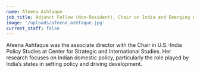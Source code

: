 ```yaml
---
name: Afeena Ashfaque
job_title: Adjunct Fellow (Non-Resident), Chair on India and Emerging Asia Economics
image: '/uploads/afeena_ashfaque.jpg'
current_staff: false
---
```

Afeena Ashfaque was the associate director with the Chair in U.S.-India Policy Studies at Center for Strategic and International Studies. Her research focuses on Indian domestic policy, particularly the role played by India’s states in setting policy and driving development.
